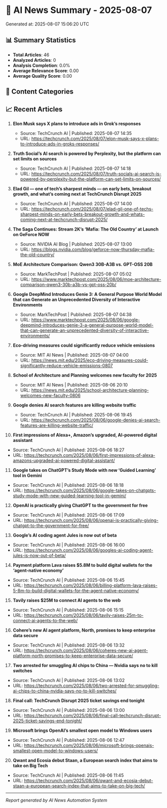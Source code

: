 # 🤖 AI News Summary - 2025-08-07

Generated at: 2025-08-07 15:06:20 UTC

## 📊 Summary Statistics
- **Total Articles**: 46
- **Analyzed Articles**: 0
- **Analysis Completion**: 0.0%
- **Average Relevance Score**: 0.00
- **Average Quality Score**: 0.00

## 📂 Content Categories

## 📈 Recent Articles

1. **Elon Musk says X plans to introduce ads in Grok’s responses**
   - Source: TechCrunch AI | Published: 2025-08-07 14:35
   - URL: https://techcrunch.com/2025/08/07/elon-musk-says-x-plans-to-introduce-ads-in-groks-responses/

2. **Truth Social’s AI search is powered by Perplexity, but the platform can set limits on sources**
   - Source: TechCrunch AI | Published: 2025-08-07 14:18
   - URL: https://techcrunch.com/2025/08/07/truth-socials-ai-search-is-powered-by-perplexity-but-the-platform-can-set-limits-on-sources/

3. **Elad Gil — one of tech’s sharpest minds — on early bets, breakout growth, and what’s coming next at TechCrunch Disrupt 2025**
   - Source: TechCrunch AI | Published: 2025-08-07 14:00
   - URL: https://techcrunch.com/2025/08/07/elad-gil-one-of-techs-sharpest-minds-on-early-bets-breakout-growth-and-whats-coming-next-at-techcrunch-disrupt-2025/

4. **The Saga Continues: Stream 2K’s ‘Mafia: The Old Country’ at Launch on GeForce NOW**
   - Source: NVIDIA AI Blog | Published: 2025-08-07 13:00
   - URL: https://blogs.nvidia.com/blog/geforce-now-thursday-mafia-the-old-country/

5. **MoE Architecture Comparison: Qwen3 30B-A3B vs. GPT-OSS 20B**
   - Source: MarkTechPost | Published: 2025-08-07 05:02
   - URL: https://www.marktechpost.com/2025/08/06/moe-architecture-comparison-qwen3-30b-a3b-vs-gpt-oss-20b/

6. **Google DeepMind Introduces Genie 3: A General Purpose World Model that can Generate an Unprecedented Diversity of Interactive Environments**
   - Source: MarkTechPost | Published: 2025-08-07 04:38
   - URL: https://www.marktechpost.com/2025/08/06/google-deepmind-introduces-genie-3-a-general-purpose-world-model-that-can-generate-an-unprecedented-diversity-of-interactive-environments/

7. **Eco-driving measures could significantly reduce vehicle emissions**
   - Source: MIT AI News | Published: 2025-08-07 04:00
   - URL: https://news.mit.edu/2025/eco-driving-measures-could-significantly-reduce-vehicle-emissions-0807

8. **School of Architecture and Planning welcomes new faculty for 2025**
   - Source: MIT AI News | Published: 2025-08-06 20:10
   - URL: https://news.mit.edu/2025/school-architecture-planning-welcomes-new-faculty-0806

9. **Google denies AI search features are killing website traffic**
   - Source: TechCrunch AI | Published: 2025-08-06 19:45
   - URL: https://techcrunch.com/2025/08/06/google-denies-ai-search-features-are-killing-website-traffic/

10. **First impressions of Alexa+, Amazon’s upgraded, AI-powered digital assistant**
   - Source: TechCrunch AI | Published: 2025-08-06 18:27
   - URL: https://techcrunch.com/2025/08/06/first-impressions-of-alexa-amazons-upgraded-ai-powered-digital-assistant/

11. **Google takes on ChatGPT’s Study Mode with new ‘Guided Learning’ tool in Gemini**
   - Source: TechCrunch AI | Published: 2025-08-06 18:18
   - URL: https://techcrunch.com/2025/08/06/google-takes-on-chatgpts-study-mode-with-new-guided-learning-tool-in-gemini/

12. **OpenAI is practically giving ChatGPT to the government for free**
   - Source: TechCrunch AI | Published: 2025-08-06 17:09
   - URL: https://techcrunch.com/2025/08/06/openai-is-practically-giving-chatgpt-to-the-government-for-free/

13. **Google’s AI coding agent Jules is now out of beta**
   - Source: TechCrunch AI | Published: 2025-08-06 16:00
   - URL: https://techcrunch.com/2025/08/06/googles-ai-coding-agent-jules-is-now-out-of-beta/

14. **Payment platform Lava raises $5.8M to build digital wallets for the ‘agent-native economy’**
   - Source: TechCrunch AI | Published: 2025-08-06 15:45
   - URL: https://techcrunch.com/2025/08/06/billing-platform-lava-raises-5-8m-to-build-digital-wallets-for-the-agent-native-economy/

15. **Tavily raises $25M to connect AI agents to the web**
   - Source: TechCrunch AI | Published: 2025-08-06 15:15
   - URL: https://techcrunch.com/2025/08/06/tavily-raises-25m-to-connect-ai-agents-to-the-web/

16. **Cohere’s new AI agent platform, North, promises to keep enterprise data secure**
   - Source: TechCrunch AI | Published: 2025-08-06 13:32
   - URL: https://techcrunch.com/2025/08/06/coheres-new-ai-agent-platform-north-promises-to-keep-enterprise-data-secure/

17. **Two arrested for smuggling AI chips to China — Nvidia says no to kill switches**
   - Source: TechCrunch AI | Published: 2025-08-06 13:02
   - URL: https://techcrunch.com/2025/08/06/two-arrested-for-smuggling-ai-chips-to-china-nvidia-says-no-to-kill-switches/

18. **Final call: TechCrunch Disrupt 2025 ticket savings end tonight**
   - Source: TechCrunch AI | Published: 2025-08-06 13:00
   - URL: https://techcrunch.com/2025/08/06/final-call-techcrunch-disrupt-2025-ticket-savings-end-tonight/

19. **Microsoft brings OpenAI’s smallest open model to Windows users**
   - Source: TechCrunch AI | Published: 2025-08-06 12:47
   - URL: https://techcrunch.com/2025/08/06/microsoft-brings-openais-smallest-open-model-to-windows-users/

20. **Qwant and Ecosia debut Staan, a European search index that aims to take on Big Tech**
   - Source: TechCrunch AI | Published: 2025-08-06 11:45
   - URL: https://techcrunch.com/2025/08/06/qwant-and-ecosia-debut-staan-a-european-search-index-that-aims-to-take-on-big-tech/


---
*Report generated by AI News Automation System*
